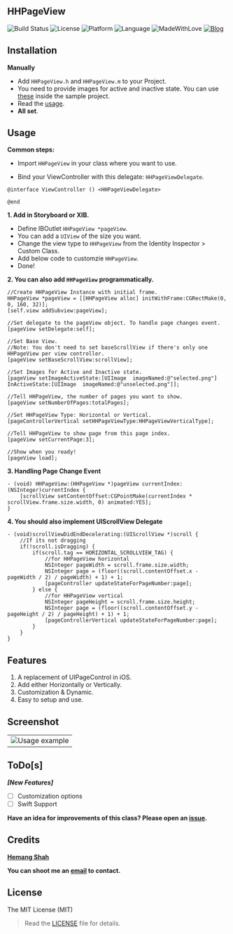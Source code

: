 ## HHPageView

![Build Status](https://travis-ci.org/hemangshah/HHPageView.svg?branch=master)
![License](https://img.shields.io/badge/License-MIT-lightgrey.svg)
![Platform](https://img.shields.io/badge/Platforms-iOS-red.svg)
![Language](https://img.shields.io/badge/Language-Objective--C-orange.svg)
![MadeWithLove](https://img.shields.io/badge/Made%20with%20%E2%9D%A4-India-green.svg)
[![Blog](https://img.shields.io/badge/Blog-iKiwiTech.com-blue.svg)](http://www.ikiwitech.com)

## Installation

**Manually** 

- Add `HHPageView.h` and  `HHPageView.m` to your Project. 
- You need to provide images for active and inactive state. You can use [these](https://github.com/hemangshah/HHPageView/tree/master/TestExample/TestExample/appImages) inside the sample project.
- Read the [usage](#usage).
- **All set**.

## Usage

<b>Common steps:</b>

-  Import `HHPageView` in your class where you want to use.

- Bind your ViewController with this delegate: `HHPageViewDelegate`.

`@interface ViewController () <HHPageViewDelegate>`

`@end`

**1. Add in Storyboard or XIB.** 

- Define IBOutlet `HHPageView *pageView`.
- You can add a `UIView` of the size you want.
- Change the view type to `HHPageView` from the Identity Inspector > Custom Class.
- Add below code to customzie `HHPageView`.
- Done!

**2. You can also add `HHPageView` programmatically.** 

    //Create HHPageView Instance with initial frame.
    HHPageView *pageView = [[HHPageView alloc] initWithFrame:CGRectMake(0, 0, 160, 32)];
    [self.view addSubview:pageView];

    //Set delegate to the pageView object. To handle page changes event.
    [pageView setDelegate:self];

    //Set Base View.
    //Note: You don't need to set baseScrollView if there's only one HHPageView per view controller.
    [pageView setBaseScrollView:scrollView];

    //Set Images for Active and Inactive state.
    [pageView setImageActiveState:[UIImage  imageNamed:@"selected.png"] InActiveState:[UIImage  imageNamed:@"unselected.png"]];

    //Tell HHPageView, the number of pages you want to show.
    [pageView setNumberOfPages:totalPages];

    //Set HHPageView Type: Horizontal or Vertical.
    [pageControllerVertical setHHPageViewType:HHPageViewVerticalType];

    //Tell HHPageView to show page from this page index.
    [pageView setCurrentPage:3];

    //Show when you ready!
    [pageView load];
    
**3. Handling Page Change Event**

    - (void) HHPageView:(HHPageView *)pageView currentIndex:(NSInteger)currentIndex {
        [scrollView setContentOffset:CGPointMake(currentIndex * scrollView.frame.size.width, 0) animated:YES];
    }

**4. You should also implement UIScrollView Delegate**

    - (void)scrollViewDidEndDecelerating:(UIScrollView *)scroll {
        //If its not dragging
        if(!scroll.isDragging) {
            if(scroll.tag == HORIZONTAL_SCROLLVIEW_TAG) {
                //for HHPageView horizontal
                NSInteger pageWidth = scroll.frame.size.width;
                NSInteger page = (floor((scroll.contentOffset.x - pageWidth / 2) / pageWidth) + 1) + 1;
                [pageController updateStateForPageNumber:page];
            } else {
                //for HHPageView vertical
                NSInteger pageHeight = scroll.frame.size.height;
                NSInteger page = (floor((scroll.contentOffset.y - pageHeight / 2) / pageHeight) + 1) + 1;
                [pageControllerVertical updateStateForPageNumber:page];
            }
        }
    }

## Features

1. A replacement of UIPageControl in iOS.
2. Add either Horizontally or Vertically.
3. Customization & Dynamic.
4. Easy to setup and use.

## Screenshot
<table>
<tr>
<td><img src = "https://github.com/hemangshah/HHPageView/blob/master/TestExample/Screenshots/1.png" alt = "Usage example"></td>
</tr>
</table>

## ToDo[s]

<b><i>[New Features]</i></b>

- [ ] Customization options
- [ ] Swift Support

<b>Have an idea for improvements of this class?
Please open an [issue](https://github.com/hemangshah/printer/issues/new).</b>

## Credits

<b>[Hemang Shah](www.ikiwitech.com)</b>

**You can shoot me an [email](http://www.google.com/recaptcha/mailhide/d?k=01IzGihUsyfigse2G9z80rBw==&c=vU7vyAaau8BctOAIJFwHVbKfgtIqQ4QLJaL73yhnB3k=) to contact.**

## License

The MIT License (MIT)

> Read the [LICENSE](https://github.com/hemangshah/HHPageView/blob/master/LICENSE) file for details.
